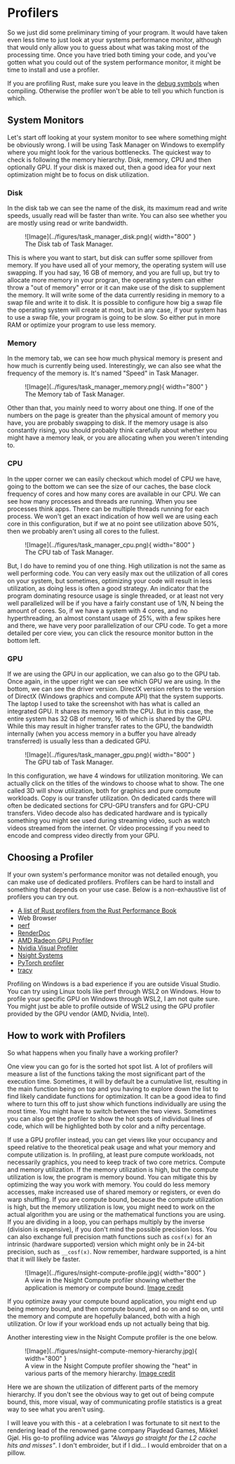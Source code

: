 # Profilers
So we just did some preliminary timing of your program. It would have taken even less time to just look at your
systems performance monitor, although that would only allow you to guess about what was taking most of the
processing time. Once you have tried both timing your code, and you've gotten what you could out of the
system performance monitor, it might be time to install and use a profiler.

If you are profiling Rust, make sure you leave in the
[debug symbols](https://nnethercote.github.io/perf-book/profiling.html#debug-info) when compiling. Otherwise the
profiler won't be able to tell you which function is which.

## System Monitors
Let's start off looking at your system monitor to see where
something might be obviously wrong. I will be using Task Manager on Windows to exemplify where you
might look for the various bottlenecks. The quickest way to check is following the memory hierarchy.
Disk, memory, CPU and then optionally GPU. If your disk is maxed out, then a good idea for your next optimization
might be to focus on disk utilization.

### Disk
In the disk tab we can see the name of the disk, its maximum read and write speeds, usually read will be faster
than write. You can also see whether you are mostly using read or write bandwidth.

<figure markdown>
![Image](../figures/task_manager_disk.png){ width="800" }
<figcaption>
The Disk tab of Task Manager.
</figcaption>
</figure>

This is where you want to start, but disk can suffer some spillover from memory. If you have used all of your
memory, the operating system will use swapping. If you had say, 16 GB of memory, and you are full up, but try to
allocate more memory in your progran, the operating system can either throw a "out of memory" error or it can
make use of the disk to supplement the memory. It will write some of the data currently residing in memory to a
swap file and write it to disk. It is possible to configure how big a swap file the operating system will create at
most, but in any case, if your system has to use a swap file, your program is going to be slow. So either put in
more RAM or optimize your program to use less memory.

### Memory
In the memory tab, we can see how much physical memory is present and how much is currently being used.
Interestingly, we can also see what the frequency of the memory is. It's named "Speed" in Task Manager.

<figure markdown>
![Image](../figures/task_manager_memory.png){ width="800" }
<figcaption>
The Memory tab of Task Manager.
</figcaption>
</figure>

Other than that, you mainly need to worry about one thing. If one of the numbers on the page is greater than
the physical amount of memory you have, you are probably swapping to disk. If the memory usage is also constantly
rising, you should probably think carefully about whether you might have a memory leak, or you are allocating
when you weren't intending to.

### CPU
In the upper corner we can easily checkout which model of CPU we have, going to the bottom we can see the size of
our caches, the base clock frequency of cores and how many cores are available in our CPU. We can see how many
processes and threads are running. When you see processes think apps. There can be multiple threads running for each
process. We won't get an exact indication of how well we are using each core in this configuration, but if we at no
point see utilization above 50%, then we probably aren't using all cores to the fullest.

<figure markdown>
![Image](../figures/task_manager_cpu.png){ width="800" }
<figcaption>
The CPU tab of Task Manager.
</figcaption>
</figure>

But, I do have to remind you of one thing. High utilization is not the same as well performing code.
You can very easily max out the utilization of all cores on your system, but sometimes, optimizing your
code will result in less utilization, as doing less is often a good strategy. An indicator that the
program dominating resource usage is single threaded, or at least not very well parallelized will be
if you have a fairly constant use of 1/N, N being the amount of cores. So, if we have a system with
4 cores, and no hyperthreading, an almost constant usage of 25%, with a few spikes here and there, we
have very poor parallelization of our CPU code. To get a more detailed per core view, you can click the resource
monitor button in the bottom left.

### GPU
If we are using the GPU in our application, we can also go to the GPU tab. Once again, in the upper right we can
see which GPU we are using. In the bottom, we can see the driver version. DirectX version refers to the version
of DirectX (Windows graphics and compute API) that the system supports. The laptop I used to take the screenshot
with has what is called an integrated GPU. It shares
its memory with the CPU. But in this case, the entire system has 32 GB of memory, 16 of which is shared by the GPU.
While this may result in higher transfer rates to the GPU, the bandwidth internally
(when you access memory in a buffer you have already transferred) is usually less than a dedicated GPU.

<figure markdown>
![Image](../figures/task_manager_gpu.png){ width="800" }
<figcaption>
The GPU tab of Task Manager.
</figcaption>
</figure>

In this configuration, we have 4 windows for utilization monitoring. We can actually click on the titles of the
windows to choose what to show. The one called 3D will show utilization, both for graphics and pure
compute workloads. Copy is our transfer utilization. On dedicated cards there will often be dedicated sections for
CPU-GPU transfers and for GPU-CPU transfers. Video decode also has dedicated hardware and is typically something
you might see used during streaming video, such as watch videos streamed from the internet. Or video processing
if you need to encode and compress video directly from your GPU.

## Choosing a Profiler
If your own system's performance monitor was not detailed enough, you can make use of dedicated profilers.
Profilers can be hard to install and something that depends on your use case. Below is a non-exhaustive list
of profilers you can try out.

* [A list of Rust profilers from the Rust Performance Book](https://nnethercote.github.io/perf-book/profiling.html)
* Web Browser
* [perf](https://en.wikipedia.org/wiki/Perf_(Linux))
* [RenderDoc](https://renderdoc.org/)
* [AMD Radeon GPU Profiler](https://gpuopen.com/rgp/)
* [Nvidia Visual Profiler](https://developer.nvidia.com/nvidia-visual-profiler)
* [Nsight Systems](https://developer.nvidia.com/nsight-systems)
* [PyTorch profiler](https://pytorch.org/tutorials/recipes/recipes/profiler_recipe.html)
* [tracy](https://github.com/wolfpld/tracy)

Profiling on Windows is a bad experience if you are outside Visual Studio. You can try using Linux tools like perf
through WSL2 on Windows. How to profile your specific GPU on Windows through WSL2, I am not quite sure. You might
just be able to profile outside of WSL2 using the GPU profiler provided by the GPU vendor (AMD, Nvidia, Intel).

## How to work with Profilers
So what happens when you finally have a working profiler?

One view you can go for is the sorted hot spot list. A lot of profilers will measure a list of the functions
taking the most significant part of the execution time. Sometimes, it will by default be a cumulative list,
resulting in the main function being on top and you having to explore down the list to find likely candidate
functions for optimization. It can be a good idea to find where to turn this off to just show which functions
individually are using the most time. You might have to switch between the two views. Sometimes you can also
get the profiler to show the hot spots of individual lines of code, which will be highlighted both by color and
a nifty percentage.

If use a GPU profiler instead, you can get views like your occupancy and speed relative to the
theoretical peak usage and what your memory and compute utilization is. In profiling, at least pure compute
workloads, not necessarily graphics, you need to keep track of two core metrics. Compute and memory utilization.
If the memory utilization is high, but the compute utilization is low, the program is memory bound. You can
mitigate this by optimizing the way you work with memory. You could do less memory accesses, make increased use
of shared memory or registers, or even do warp shuffling. If you are compute bound, because the compute
utilization is high, but the memory utilization is low, you might need to work on the actual algorithm you are
using or the mathematical functions you are using. If you are dividing in a loop, you can perhaps multiply by the
inverse (division is expensive), if you don't mind the possible precision loss. You can also exchange full precision
math functions such as ```cosf(x)``` for an intrinsic (hardware supported) version which might only be in 24-bit
precision, such as ```__cosf(x)```. Now remember, hardware supported, is a hint that it will likely be faster.

<figure markdown>
![Image](../figures/nsight-compute-profile.jpg){ width="800" }
<figcaption>
A view in the Nsight Compute profiler showing whether the application is memory or compute bound.
<a href="https://developer.nvidia.com/nsight-compute">
Image credit </a>
</figcaption>
</figure>

If you optimize away your compute bound application, you might end up being memory bound, and then compute bound,
and so on and so on, until the memory and compute are hopefully balanced, both with a high utilization. Or low if
your workload ends up not actually being that big.

Another interesting view in the Nsight Compute profiler is the one below.

<figure markdown>
![Image](../figures/nsight-compute-memory-hierarchy.jpg){ width="800" }
<figcaption>
A view in the Nsight Compute profiler showing the "heat" in various parts of the memory hierarchy.
<a href="https://developer.nvidia.com/nsight-compute">
Image credit </a>
</figcaption>
</figure>

Here we are shown the utilization of different parts of the memory hierarchy. If you don't see the obvious
way to get out of being compute bound, this, more visual, way of communicating profile statistics is a great way
to see what you aren't using.

I will leave you with this - at a celebration I was fortunate to sit next to the rendering lead of the renowned
game company Playdead Games, Mikkel Gjøl. His go-to profiling advice was
*"Always go straight for the L2 cache hits and misses"*.
I don't embroider, but if I did... I would embroider that on a pillow.
